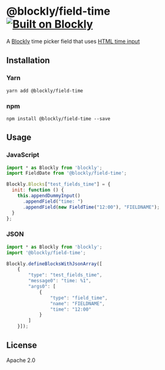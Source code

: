 # @blockly/field-time [![Built on Blockly](https://tinyurl.com/built-on-blockly)](https://github.com/google/blockly)

A [Blockly](https://www.npmjs.com/package/blockly) time picker field that uses [HTML time input](https://developer.mozilla.org/en-US/docs/Web/HTML/Element/input/time)

## Installation

### Yarn
```
yarn add @blockly/field-time
```

### npm
```
npm install @blockly/field-time --save
```

## Usage

### JavaScript
```js
import * as Blockly from 'blockly';
import FieldDate from '@blockly/field-time';

Blockly.Blocks["test_fields_time"] = {
  init: function () {
    this.appendDummyInput()
      .appendField("time: ")
      .appendField(new FieldTime("12:00"), "FIELDNAME");
  }
};
```
### JSON

```js
import * as Blockly from 'blockly';
import '@blockly/field-time';

Blockly.defineBlocksWithJsonArray([
    {
        "type": "test_fields_time",
        "message0": "time: %1",
        "args0": [
            {
                "type": "field_time",
                "name": "FIELDNAME",
                "time": "12:00"
            }
        ]
    }]);
```

## License

Apache 2.0
